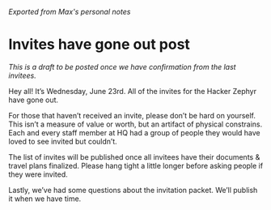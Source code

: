 _Exported from Max's personal notes_

# Invites have gone out post

_This is a draft to be posted once we have confirmation from the last invitees._

Hey all! It’s Wednesday, June 23rd. All of the invites for the Hacker Zephyr have gone out.

For those that haven’t received an invite, please don’t be hard on yourself. This isn’t a measure of value or worth, but an artifact of physical constrains. Each and every staff member at HQ had a group of people they would have loved to see invited but couldn’t.

The list of invites will be published once all invitees have their documents & travel plans finalized. Please hang tight a little longer before asking people if they were invited.

Lastly, we’ve had some questions about the invitation packet. We’ll publish it when we have time. 